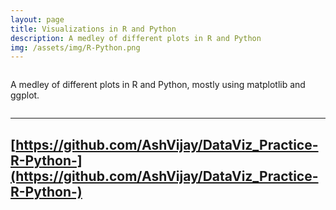 ```yaml
---
layout: page
title: Visualizations in R and Python
description: A medley of different plots in R and Python
img: /assets/img/R-Python.png
---
```


<div class="img_row">
    <img class="col two left" src="{{ site.baseurl }}/assets/img/R-Python.png" alt="" title="Sample aerial footage"/>
</div>



A medley of different plots in R and Python, mostly using matplotlib and ggplot.

<div class="img_row">
    <img class="col two left" src="{{ site.baseurl }}/assets/img/R-Python_2.png" alt="" title="Sample aerial footage"/>
</div>


---
[https://github.com/AshVijay/DataViz_Practice-R-Python-](https://github.com/AshVijay/DataViz_Practice-R-Python-)
---
